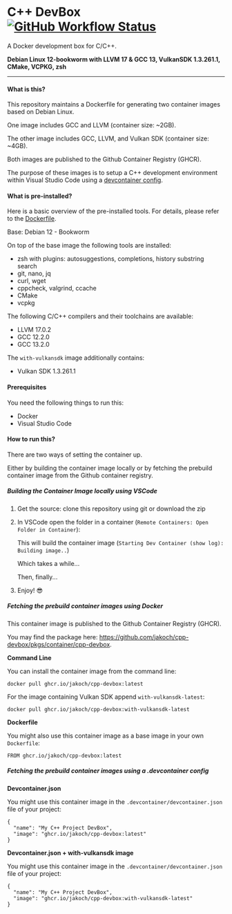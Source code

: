 
# C++ DevBox [![GitHub Workflow Status](https://img.shields.io/github/actions/workflow/status/jakoch/cpp-devbox/release.yml?branch=main&style=flat&logo=github&label=Image%20published%20on%20GHCR)](https://github.com/jakoch/cpp-devbox)

A Docker development box for C/C++.

**Debian Linux 12-bookworm with LLVM 17 & GCC 13, VulkanSDK 1.3.261.1, CMake, VCPKG, zsh**

----

#### What is this?

This repository maintains a Dockerfile for generating two container images based on Debian Linux.

One image includes GCC and LLVM (container size: ~2GB).

The other image includes GCC, LLVM, and Vulkan SDK (container size: ~4GB).

Both images are published to the Github Container Registry (GHCR).

The purpose of these images is to setup a C++ development environment within Visual Studio Code using a [devcontainer config](https://github.com/jakoch/cpp-devbox#fetching-the-prebuild-container-images-using-a-devcontainer-config).

#### What is pre-installed?

Here is a basic overview of the pre-installed tools. For details, please refer to the [Dockerfile](https://github.com/jakoch/cpp-devbox/blob/main/.devcontainer/Dockerfile).

Base: Debian 12 - Bookworm

On top of the base image the following tools are installed:
- zsh with plugins: autosuggestions, completions, history substring search
- git, nano, jq
- curl, wget
- cppcheck, valgrind, ccache
- CMake
- vcpkg

The following C/C++ compilers and their toolchains are available:
 - LLVM 17.0.2
 - GCC 12.2.0
 - GCC 13.2.0

The `with-vulkansdk` image additionally contains:
 - Vulkan SDK 1.3.261.1

#### Prerequisites

You need the following things to run this:

- Docker
- Visual Studio Code

#### How to run this?

There are two ways of setting the container up.

Either by building the container image locally or by fetching the prebuild container image from the Github container registry.

##### Building the Container Image locally using VSCode

1. Get the source: clone this repository using git or download the zip
2. In VSCode open the folder in a container (`Remote Containers: Open Folder in Container`):

   This will build the container image (`Starting Dev Container (show log): Building image..`)

   Which takes a while...

   Then, finally...
3. Enjoy! :sunglasses:

##### Fetching the prebuild container images using Docker

This container image is published to the Github Container Registry (GHCR).

You may find the package here: https://github.com/jakoch/cpp-devbox/pkgs/container/cpp-devbox.

**Command Line**

You can install the container image from the command line:
```
docker pull ghcr.io/jakoch/cpp-devbox:latest
```

For the image containing Vulkan SDK append `with-vulkansdk-latest`:

```
docker pull ghcr.io/jakoch/cpp-devbox:with-vulkansdk-latest
```

**Dockerfile**

You might also use this container image as a base image in your own `Dockerfile`:
```
FROM ghcr.io/jakoch/cpp-devbox:latest
```

##### Fetching the prebuild container images using a .devcontainer config

**Devcontainer.json**

You might use this container image in the `.devcontainer/devcontainer.json` file of your project:
```
{
  "name": "My C++ Project DevBox",
  "image": "ghcr.io/jakoch/cpp-devbox:latest"
}
```

**Devcontainer.json + with-vulkansdk image**

You might use this container image in the `.devcontainer/devcontainer.json` file of your project:
```
{
  "name": "My C++ Project DevBox",
  "image": "ghcr.io/jakoch/cpp-devbox:with-vulkansdk-latest"
}
```
